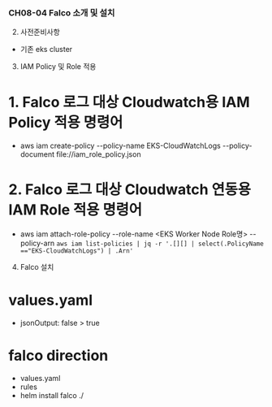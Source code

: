 ### CH08-04 Falco 소개 및 설치
2. 사전준비사항
- 기존 eks cluster
3. IAM Policy 및 Role 적용
# 1. Falco 로그 대상 Cloudwatch용 IAM Policy 적용 명령어
- aws iam create-policy --policy-name EKS-CloudWatchLogs --policy-document file://iam_role_policy.json
# 2. Falco 로그 대상 Cloudwatch 연동용 IAM Role 적용 명령어
- aws iam attach-role-policy --role-name <EKS Worker Node Role명> --policy-arn `aws iam list-policies | jq -r '.[][] | select(.PolicyName =="EKS-CloudWatchLogs") | .Arn'`
4. Falco 설치
# values.yaml
- jsonOutput: false > true
# falco direction
- values.yaml
- rules 
- helm install falco ./